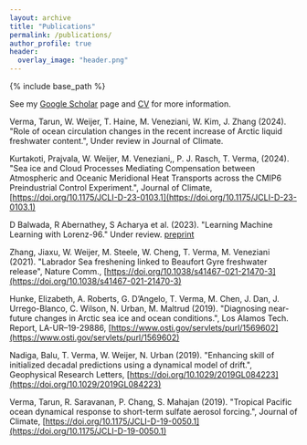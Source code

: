```yaml
---
layout: archive
title: "Publications"
permalink: /publications/
author_profile: true
header:
  overlay_image: "header.png"
---
```


{% include base_path %}

See my [Google Scholar](https://scholar.google.com/citations?user=axe4WfMAAAAJ&hl=en&oi=ao) page and [CV](https://shiprock-1583.github.io/files/CV.pdf) for more information.

Verma, Tarun, W. Weijer, T. Haine, M. Veneziani, W. Kim, J. Zhang (2024). "Role of ocean circulation changes in the recent increase of Arctic liquid freshwater content.", Under review in Journal of Climate.

Kurtakoti, Prajvala, W. Weijer, M. Veneziani,, P. J. Rasch, T. Verma, (2024). "Sea ice and Cloud Processes Mediating Compensation between Atmospheric and Oceanic Meridional Heat Transports across the CMIP6 Preindustrial Control Experiment.", Journal of Climate, [https://doi.org/10.1175/JCLI-D-23-0103.1](https://doi.org/10.1175/JCLI-D-23-0103.1) 

D Balwada, R Abernathey, S Acharya et al. (2023). "Learning Machine Learning with Lorenz-96." Under review. [preprint](https://d197for5662m48.cloudfront.net/documents/publicationstatus/182343/preprint_pdf/043b7b88437a3e6904fd291d3a6e5f40.pdf)

Zhang, Jiaxu, W. Weijer, M. Steele, W. Cheng, T. Verma, M. Veneziani (2021). "Labrador Sea freshening linked to Beaufort Gyre freshwater release", Nature Comm., [https://doi.org/10.1038/s41467-021-21470-3](https://doi.org/10.1038/s41467-021-21470-3)

Hunke, Elizabeth, A. Roberts, G. D’Angelo, T. Verma, M. Chen, J. Dan, J. Urrego-Blanco, C. Wilson, N. Urban, M. Maltrud (2019). "Diagnosing near-future changes in Arctic sea ice and ocean conditions.", Los Alamos Tech. Report, LA-UR–19-29886, [https://www.osti.gov/servlets/purl/1569602](https://www.osti.gov/servlets/purl/1569602)

Nadiga, Balu, T. Verma, W. Weijer, N. Urban (2019). "Enhancing skill of initialized decadal predictions using a dynamical model of drift.", Geophysical Research Letters, [https://doi.org/10.1029/2019GL084223](https://doi.org/10.1029/2019GL084223)

Verma, Tarun, R. Saravanan, P. Chang, S. Mahajan (2019). "Tropical Pacific ocean dynamical response to short-term sulfate aerosol forcing.", Journal of Climate, [https://doi.org/10.1175/JCLI-D-19-0050.1](https://doi.org/10.1175/JCLI-D-19-0050.1)
